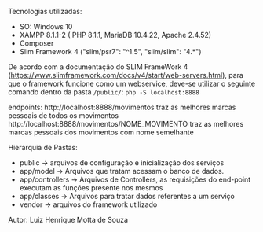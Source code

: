 Tecnologias utilizadas:
- SO: Windows 10
- XAMPP 8.1.1-2 ( PHP 8.1.1, MariaDB 10.4.22, Apache 2.4.52)
- Composer 
- Slim Framework 4 ("slim/psr7": "^1.5", "slim/slim": "4.\*")



De acordo com a documentação do SLIM FrameWork 4 (https://www.slimframework.com/docs/v4/start/web-servers.html), para que o framework funcione como um webservice, deve-se utilizar o seguinte comando dentro da pasta `/public/`: 
`php -S localhost:8888`

endpoints:
http://localhost:8888/movimentos traz as melhores marcas pessoais de todos os movimentos
http://localhost:8888/movimentos/NOME_MOVIMENTO
traz as melhores marcas pessoais dos movimentos com nome semelhante

Hierarquia de Pastas:
* public -> arquivos de configuração e inicialização dos serviços
* app/model -> Arquivos que tratam acessam o banco de dados.
* app/controllers -> Arquivos de Controllers, as requisições do end-point executam as funções presente nos mesmos
* app/classes -> Arquivos para tratar dados referentes a um serviço
* vendor -> arquivos do framework utilizado

Autor: Luiz Henrique Motta de Souza
